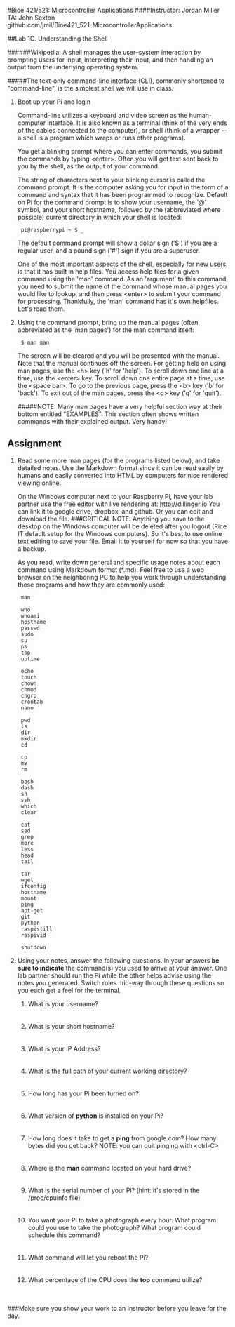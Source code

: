#Bioe 421/521: Microcontroller Applications
####Instructor: Jordan Miller<br>TA: John Sexton<br>github.com/jmil/Bioe421_521-MicrocontrollerApplications

##Lab 1C. Understanding the Shell



######Wikipedia: A shell manages the user–system interaction by prompting users for input, interpreting their input, and then handling an output from the underlying operating system.

#####The text-only command-line interface (CLI), commonly shortened to "command-line", is the simplest shell we will use in class.

1. Boot up your Pi and login

	Command-line utilizes a keyboard and video screen as the human-computer interface. It is also known as a terminal (think of the very ends of the cables connected to the computer), or shell (think of a wrapper -- a shell is a program which wraps or runs other programs).
	
	You get a blinking prompt where you can enter commands, you submit the commands by typing \<enter>. Often you will get text sent back to you by the shell, as the output of your command.

	The string of characters next to your blinking cursor is called the command prompt. It is the computer asking you for input in the form of a command and syntax that it has been programmed to recognize. Default on Pi for the command prompt is to show your username, the '@' symbol, and your short hostname, followed by the (abbreviated where possible) current directory in which your shell is located:

		pi@raspberrypi ~ $ _
		
	The default command prompt will show a dollar sign ('$') if you are a regular user, and a pound sign ('#') sign if you are a superuser.

	One of the most important aspects of the shell, especially for new users, is that it has built in help files. You access help files for a given command using the 'man' command. As an 'argument' to this command, you need to submit the name of the command whose manual pages you would like to lookup, and then press \<enter> to submit your command for processing. Thankfully, the 'man' command has it's own helpfiles. Let's read them.

1. Using the command prompt, bring up the manual pages (often abbreviated as the 'man pages') for the man command itself:

		$ man man

	The screen will be cleared and you will be presented with the manual. Note that the manual continues off the screen. For getting help on using man pages, use the \<h> key ('h' for 'help'). To scroll down one line at a time, use the \<enter> key. To scroll down one entire page at a time, use the \<space bar>. To go to the previous page, press the \<b> key ('b' for 'back'). To exit out of the man pages, press the \<q> key ('q' for 'quit').
		
	#####NOTE: Many man pages have a very helpful section way at their bottom entitled "EXAMPLES". This section often shows written commands with their explained output. Very handy!	
	
## Assignment


1. Read some more man pages (for the programs listed below), and take detailed notes. Use the Markdown format since it can be read easily by humans and easily converted into HTML by computers for nice rendered viewing online.

	On the Windows computer next to your Raspberry Pi, have your lab partner use the free editor with live rendering at:
	http://dillinger.io
	You can link it to google drive, dropbox, and github. Or you can edit and download the file.
	###CRITICAL NOTE: Anything you save to the desktop on the Windows computer will be deleted after you logout (Rice IT default setup for the Windows computers). So it's best to use online text editing to save your file. Email it to yourself for now so that you have a backup.


	As you read, write down general and specific usage notes about each command using Markdown format (*.md). Feel free to use a web browser on the neighboring PC to help you work through understanding these programs and how they are commonly used:

		man

		who
		whoami
		hostname
		passwd
		sudo
		su
		ps
		top
		uptime
		
		echo
		touch
		chown
		chmod
		chgrp
		crontab
		nano
		
		pwd
		ls
		dir
		mkdir
		cd
		
		cp
		mv
		rm

		bash
		dash
		sh
		ssh
		which
		clear
		
		cat
		sed
		grep
		more
		less
		head
		tail
		
		tar
		wget
		ifconfig
		hostname
		mount
		ping
		apt-get
		git
		python
		raspistill
		raspivid
		
		shutdown
		
		
1. Using your notes, answer the following questions. In your answers **be sure to indicate** the command(s) you used to arrive at your answer. One lab partner should run the Pi while the other helps advise using the notes you generated. Switch roles mid-way through these questions so you each get a feel for the terminal.

	1. What is your username?<br><br><br>
	1. What is your short hostname?<br><br><br>
	1. What is your IP Address?<br><br><br>
	1. What is the full path of your current working directory?<br><br><br>
	1. How long has your Pi been turned on?<br><br><br>
	1. What version of **python** is installed on your Pi?<br><br><br>
	1. How long does it take to get a **ping** from google.com? How many bytes did you get back? NOTE: you can quit pinging with \<ctrl-C><br><br><br>
	1. Where is the **man** command located on your hard drive?<br><br><br>
	1. What is the serial number of your Pi? (hint: it's stored in the /proc/cpuinfo file)<br><br><br>
	1. You want your Pi to take a photograph every hour. What program could you use to take the photograph? What program could schedule this command?<br><br><br>
	1. What command will let you reboot the Pi?<br><br><br>
	1. What percentage of the CPU does the **top** command utilize?<br><br><br>

###Make sure you show your work to an Instructor before you leave for the day.

